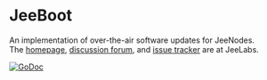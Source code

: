 # JeeBoot

An implementation of over-the-air software updates for JeeNodes.  
The [homepage][H], [discussion forum][F], and [issue tracker][I] are at JeeLabs.

[![GoDoc][G]][D]

[H]: http://redmine.jeelabs.org/projects/jeeboot/wiki
[F]: http://jeelabs.net/projects/cafe/boards/9
[I]: http://jeelabs.net/projects/development/issues
[G]: https://godoc.org/github.com/jcw/jeeboot/server?status.png
[D]: https://godoc.org/github.com/jcw/jeeboot/server
